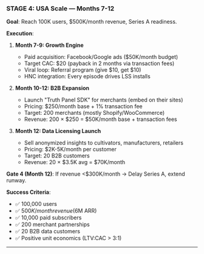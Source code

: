 ### **STAGE 4: USA Scale — Months 7-12**

**Goal**: Reach 100K users, $500K/month revenue, Series A readiness.

**Execution**:

1. **Month 7-9: Growth Engine**
   - Paid acquisition: Facebook/Google ads ($50K/month budget)
   - Target CAC: $20 (payback in 2 months via transaction fees)
   - Viral loop: Referral program (give $10, get $10)
   - HNC integration: Every episode drives LSS installs

2. **Month 10-12: B2B Expansion**
   - Launch "Truth Panel SDK" for merchants (embed on their sites)
   - Pricing: $250/month base + 1% transaction fee
   - Target: 200 merchants (mostly Shopify/WooCommerce)
   - Revenue: 200 × $250 = $50K/month base + transaction fees

3. **Month 12: Data Licensing Launch**
   - Sell anonymized insights to cultivators, manufacturers, retailers
   - Pricing: $2K-5K/month per customer
   - Target: 20 B2B customers
   - Revenue: 20 × $3.5K avg = $70K/month

**Gate 4 (Month 12)**: If revenue <$300K/month → Delay Series A, extend runway.

**Success Criteria**:

- ✅ 100,000 users
- ✅ $500K/month revenue ($6M ARR)
- ✅ 10,000 paid subscribers
- ✅ 200 merchant partnerships
- ✅ 20 B2B data customers
- ✅ Positive unit economics (LTV:CAC > 3:1)

---
